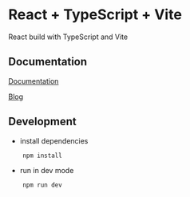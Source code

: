 # React + TypeScript + Vite

React build with TypeScript and Vite

## Documentation

[Documentation](https://vitejs.dev/)

[Blog](https://devahoy.com/intro-to-react-part-1/)

## Development

- install dependencies

```bash
    npm install
```

- run in dev mode

```bash
    npm run dev
```
